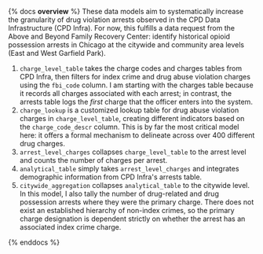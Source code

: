 {% docs __overview__ %}
These data models aim to systematically increase the granularity of drug violation arrests observed in the CPD Data Infrastructure (CPD Infra). For now, this fulfills a data request from the Above and Beyond Family Recovery Center: identify historical opioid possession arrests in Chicago at the citywide and community area levels (East and West Garfield Park).

1. `charge_level_table` takes the charge codes and charges tables from CPD Infra, then filters for index crime and drug abuse violation charges using the `fbi_code` column. I am starting with the charges table because it records all charges associated with each arrest; in contrast, the arrests table logs the *first* charge that the officer enters into the system.
2. `charge_lookup` is a customized lookup table for drug abuse violation charges in `charge_level_table`, creating different indicators based on the `charge_code_descr` column. This is by far the most critical model here: it offers a formal mechanism to delineate across over 400 different drug charges.
3. `arrest_level_charges` collapses `charge_level_table` to the arrest level and counts the number of charges per arrest.
4. `analytical_table` simply takes `arrest_level_charges` and integrates demographic information from CPD Infra's arrests table.
5. `citywide_aggregation` collapses `analytical_table` to the citywide level. In this model, I also tally the number of drug-related and drug possession arrests where they were the primary charge. There does not exist an established hierarchy of non-index crimes, so the primary charge designation is dependent strictly on whether the arrest has an associated index crime charge.

{% enddocs %}

